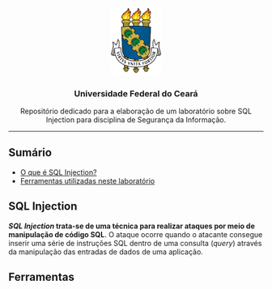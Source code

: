 <p align="center">
    <img src="img/brasao.png" alt="brasao da universidade federal do ceará." width="100px">
</p>

<h3 align="center">Universidade Federal do Ceará</h3>

<p align="center">Repositório dedicado para a elaboração de um laboratório sobre SQL Injection para disciplina de Segurança da Informação.</p> 

---

## Sumário

- [O que é SQL Injection?](#sql-injection)
- [Ferramentas utilizadas neste laboratório](#ferramentas)

## SQL Injection

***SQL Injection* trata-se de uma técnica para realizar ataques por meio de manipulação de código SQL**. O ataque ocorre quando o atacante consegue inserir uma série de instruções SQL dentro de uma consulta (*query*) através da manipulação das entradas de dados de uma aplicação.

## Ferramentas


